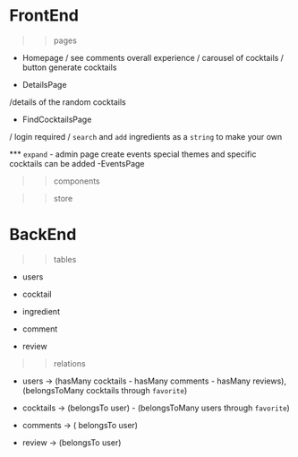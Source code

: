 # FrontEnd

> > pages

-  Homepage
   / see comments overall experience / carousel of cocktails / button generate cocktails

-  DetailsPage

/details of the random cocktails

-  FindCocktailsPage

/ login required / `search` and `add` ingredients as a `string` to make your own

\*\*\* `expand` - admin page create events special themes and specific cocktails can be added
-EventsPage

> > components

> > store

# BackEnd

> > tables

-  users

-  cocktail

-  ingredient

-  comment

-  review

> > relations

-  users -> (hasMany cocktails - hasMany comments - hasMany reviews),(belongsToMany cocktails through `favorite`)

-  cocktails -> (belongsTo user) - (belongsToMany users through `favorite`)

-  comments -> ( belongsTo user)

-  review -> (belongsTo user)
